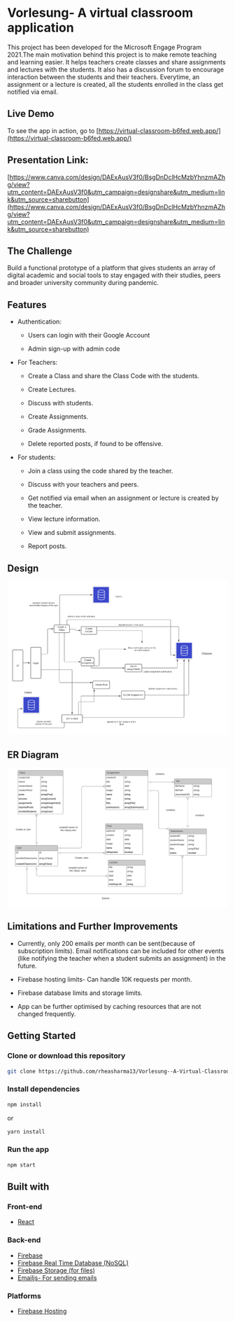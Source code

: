 # Vorlesung- A virtual classroom application

This project has been developed for the Microsoft Engage Program 2021.The main motivation behind this project is to make remote teaching and learning easier. It helps teachers create classes and share assignments and lectures with the students. It also has a discussion forum to encourage interaction between the students and their teachers. Everytime, an assignment or  a lecture is created, all the students enrolled in the class get notified via email.

## Live Demo

To see the app in action, go to [https://virtual-classroom-b6fed.web.app/](https://virtual-classroom-b6fed.web.app/)

## Presentation Link:

[https://www.canva.com/design/DAExAusV3f0/BsgDnDclHcMzbYhnzmAZhg/view?utm_content=DAExAusV3f0&utm_campaign=designshare&utm_medium=link&utm_source=sharebutton](https://www.canva.com/design/DAExAusV3f0/BsgDnDclHcMzbYhnzmAZhg/view?utm_content=DAExAusV3f0&utm_campaign=designshare&utm_medium=link&utm_source=sharebutton)

## The Challenge

Build a functional prototype of a platform that gives students an array of digital academic and social tools to stay engaged with their studies, peers and broader university community during pandemic.

## Features

- Authentication:

  - Users can login with their Google Account

  - Admin sign-up with admin code

- For Teachers:

  - Create a Class and share the Class Code with the students.

  - Create Lectures.

  - Discuss with students.

  - Create Assignments.

  - Grade Assignments.

  - Delete reported posts, if found to be offensive.
  


- For students:

  - Join a class using the code shared by the teacher.

  - Discuss with your teachers and peers.

  - Get notified via email when an assignment or lecture is created by the teacher.

  - View lecture information.

  - View and submit assignments.

  - Report posts.

## Design 

![Design](Design.png)

## ER Diagram

![ER Diagram](ERDiagram.png)

## Limitations and Further Improvements

- Currently, only 200 emails per month can be sent(because of subscription limits). Email notifications can be included for other events (like notifying the teacher when a student submits an assignment) in the future.

- Firebase hosting limits- Can handle 10K requests per month.

- Firebase database limits and storage limits.

- App can be further optimised by caching resources that are not changed frequently.


## Getting Started


### Clone or download this repository

```sh
git clone https://github.com/rheasharma13/Vorlesung--A-Virtual-Classroom-App.git
```

### Install dependencies

```sh
npm install
```

or

```sh
yarn install
```

### Run the app

```sh
npm start
```

## Built with

### Front-end

- [React](https://reactjs.org/)


### Back-end

- [Firebase](https://firebase.google.com)
- [Firebase Real Time Database (NoSQL)](https://www.firebase.google.com/)
- [Firebase Storage (for files)](https://firebase.google.com/)
- [Emailjs- For sending emails](https://emailjs.com)



### Platforms

- [Firebase Hosting](https://www.firebase.google.com/)

